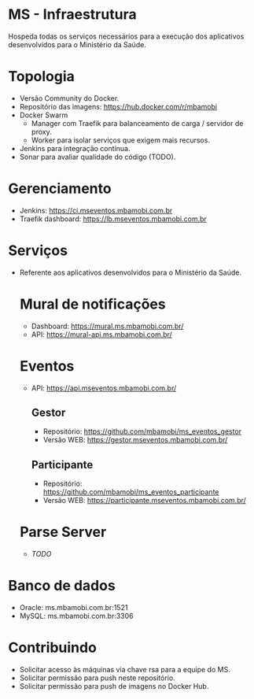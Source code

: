 # MS - Infraestrutura

Hospeda todas os serviços necessários para a execução dos aplicativos desenvolvidos para o Ministério da Saúde.

# Topologia

- Versão Community do Docker.
- Repositório das imagens: https://hub.docker.com/r/mbamobi
- Docker Swarm
	- Manager com Traefik para balanceamento de carga / servidor de proxy.
	- Worker para isolar serviços que exigem mais recursos.
- Jenkins para integração contínua.
- Sonar para avaliar qualidade do código (TODO).

# Gerenciamento
- Jenkins: https://ci.mseventos.mbamobi.com.br
- Traefik dashboard: https://lb.mseventos.mbamobi.com.br

# Serviços
- Referente aos aplicativos desenvolvidos para o Ministério da Saúde.
    # Mural de notificações
    - Dashboard: https://mural.ms.mbamobi.com.br/
    - API: https://mural-api.ms.mbamobi.com.br/
    
    # Eventos
    - API: https://api.mseventos.mbamobi.com.br/
        ## Gestor
        - Repositório: https://github.com/mbamobi/ms_eventos_gestor
        - Versão WEB: https://gestor.mseventos.mbamobi.com.br/
    
        ## Participante
        - Repositório: https://github.com/mbamobi/ms_eventos_participante
        - Versão WEB: https://participante.mseventos.mbamobi.com.br/
    
    # Parse Server
    - _TODO_

# Banco de dados
- Oracle: ms.mbamobi.com.br:1521
- MySQL: ms.mbamobi.com.br:3306

# Contribuindo
- Solicitar acesso às máquinas via chave rsa para a equipe do MS.
- Solicitar permissão para push neste repositório.
- Solicitar permissão para push de imagens no Docker Hub.
